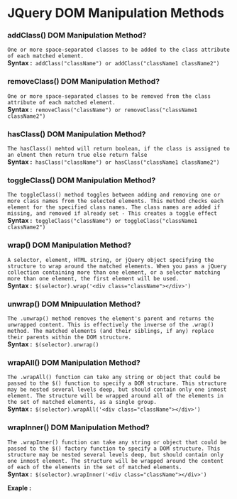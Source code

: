 # JQuery DOM Manipulation Methods
### addClass() DOM Manipulation Method?
`One or more space-separated classes to be added to the class attribute of each matched element.`</br>
**Syntax :**` addClass("className") or addClass("className1 className2")`</br>
### removeClass() DOM Manipulation Method?
`One or more space-separated classes to be removed from the class attribute of each matched element.`</br>
**Syntax :**` removeClass("className") or removeClass("className1 className2")`</br>
### hasClass() DOM Manipulation Method?
`The hasClass() mehtod will return boolean, if the class is assigned to an elment then return true else return false`</br>
**Syntax :**` hasClass("className") or hasClass("className1 className2")`</br>
### toggleClass() DOM Manipulation Method?
`The toggleClass() method toggles between adding and removing one or more class names from the selected elements. This method checks each element for the specified class names. The class names are added if missing, and removed if already set - This creates a toggle effect`</br>
**Syntax :**` toggleClass("className") or toggleClass("className1 className2")`</br>
### wrap() DOM Manipulation Method?
`A selector, element, HTML string, or jQuery object specifying the structure to wrap around the matched elements. When you pass a jQuery collection containing more than one element, or a selector matching more than one element, the first element will be used.`</br>
**Syntax :**` $(selector).wrap('<div class="className"></div>')`</br>
### unwrap() DOM Mnipuulation Method?
`The .unwrap() method removes the element's parent and returns the unwrapped content. This is effectively the inverse of the .wrap() method. The matched elements (and their siblings, if any) replace their parents within the DOM structure.`</br>
**Syntax :**` $(selector).unwrap()`</br>
### wrapAll() DOM Manipulation Method?
`The .wrapAll() function can take any string or object that could be passed to the $() function to specify a DOM structure. This structure may be nested several levels deep, but should contain only one inmost element. The structure will be wrapped around all of the elements in the set of matched elements, as a single group.`</br>
**Syntax :**` $(selector).wrapAll('<div class="className"></div>')`</br>
### wrapInner() DOM Manipulation Method?
`The .wrapInner() function can take any string or object that could be passed to the $() factory function to specify a DOM structure. This structure may be nested several levels deep, but should contain only one inmost element. The structure will be wrapped around the content of each of the elements in the set of matched elements.`</br>
**Syntax :**` $(selector).wrapInner('<div class="className"></div>')`</br>

**Exaple :**</br>     
   <script></br>
        $(document).ready(function(){</br>
            $("#addClass").click(function(){</br>
            // $("p").removeClass("remove-class").removeAttr("style").addClass("add-class").animate({ width: "100%" }).animate({ fontSize: "46px" }).animate({ borderWidth: "30px" }).slideUp(1000).slideDown(1000);</br>
            $("p").last().removeClass("remove-class").removeAttr("style").addClass("add-class").animate({ width: "100%" }).animate({ fontSize: "46px" }).animate({ borderWidth: "30px" }).slideUp(1000).slideDown(1000).css("background","#ffff");</br>
            })</br>
            $("#removeClass").click(function(){</br>
                if($("p").last().hasClass("add-class")==true){</br>
                      $("p").last().removeClass("add-class").removeAttr("style").addClass("remove-class").animate({ width: "100%" }).animate({ fontSize: "46px" }).animate({ borderWidth: "30px" }).slideUp(1000).slideDown(1000);</br>
                }</br>    
            })</br>
            $("#toggleClass").click(function(){</br>
                $("p").first().toggleClass("remove-class add-class").fadeIn(1000).fadeOut(1000).animate({ width: "100%" }).animate({ fontSize: "46px" }).animate({ borderWidth: "30px" }).slideUp(1000).slideDown(1000);</br>
            })</br>
        })</br>
          $("#wrap").click(function(){</br>
                $("#firstP").wrap('<div class="loader"></div>').fadeIn(1000).fadeOut(1000)</br>
            })
            $("#unwrap").click(function(){</br>
                $("p").unwrap();</br>
            })</br>
            $("#warpAll").click(function () {</br>
            $("p").wrapAll().wrap('<div class="loader"></div>').fadeIn(5000).fadeOut(1000);</br>
            })</br>
            $("#wrapInner").click(function () {</br>
                $("p").wrapInner().wrap('<div class="loader"></div>').fadeIn(5000).fadeOut(1000);</br>
            })</br>
    </script></br>
